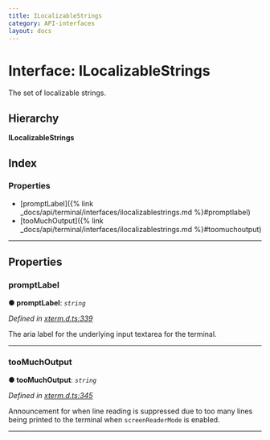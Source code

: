 ```yaml
---
title: ILocalizableStrings
category: API-interfaces
layout: docs
---
```



# Interface: ILocalizableStrings

The set of localizable strings.

## Hierarchy

**ILocalizableStrings**

## Index

### Properties

* [promptLabel]({% link _docs/api/terminal/interfaces/ilocalizablestrings.md %}#promptlabel)
* [tooMuchOutput]({% link _docs/api/terminal/interfaces/ilocalizablestrings.md %}#toomuchoutput)

---

## Properties

<a id="promptlabel"></a>

###  promptLabel

**● promptLabel**: *`string`*

*Defined in [xterm.d.ts:339](https://github.com/xtermjs/xterm.js/blob/4.1.0/typings/xterm.d.ts#L339)*

The aria label for the underlying input textarea for the terminal.

___
<a id="toomuchoutput"></a>

###  tooMuchOutput

**● tooMuchOutput**: *`string`*

*Defined in [xterm.d.ts:345](https://github.com/xtermjs/xterm.js/blob/4.1.0/typings/xterm.d.ts#L345)*

Announcement for when line reading is suppressed due to too many lines being printed to the terminal when `screenReaderMode` is enabled.

___

